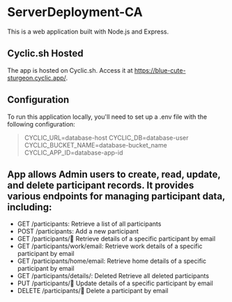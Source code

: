 # ServerDeployment-CA

This is a web application built with Node.js and Express.

## Cyclic.sh Hosted

The app is hosted on Cyclic.sh. Access it at https://blue-cute-sturgeon.cyclic.app/.

## Configuration

To run this application locally, you'll need to set up a .env file with the following configuration:

> CYCLIC_URL=database-host
> CYCLIC_DB=database-user
> CYCLIC_BUCKET_NAME=database-bucket_name
> CYCLIC_APP_ID=database-app-id


## App allows Admin users to create, read, update, and delete participant records. It provides various endpoints for managing participant data, including:

- GET /participants: Retrieve a list of all participants
- POST /participants: Add a new participant
- GET /participants/:email: Retrieve details of a specific participant by email
- GET /participants/work/email: Retrieve work details of a specific participant by email
- GET /participants/home/email: Retrieve home details of a specific participant by email
- GET /participants/details/: Deleted Retrieve all deleted participants
- PUT /participants/:email: Update details of a specific participant by email
- DELETE /participants/:email: Delete a participant by email


